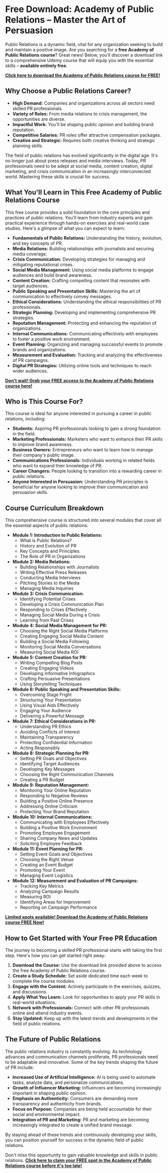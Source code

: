 # Free Download: Academy of Public Relations – Master the Art of Persuasion

Public Relations is a dynamic field, vital for any organization seeking to build and maintain a positive image. Are you searching for a **free Academy of Public Relations course**? Great news! Below, you’ll discover a download link to a comprehensive Udemy course that will equip you with the essential skills – **available entirely free**.

[**Click here to download the Academy of Public Relations course for FREE!**](https://udemywork.com/academy-of-public-relations)

## Why Choose a Public Relations Career?

*   **High Demand:** Companies and organizations across all sectors need skilled PR professionals.
*   **Variety of Roles:** From media relations to crisis management, the opportunities are diverse.
*   **Impactful Work:** You'll be shaping public opinion and building brand reputation.
*   **Competitive Salaries:** PR roles offer attractive compensation packages.
*   **Creative and Strategic:** Requires both creative thinking and strategic planning skills.

The field of public relations has evolved significantly in the digital age. It's no longer just about press releases and media interviews. Today, PR professionals need to be adept at social media, content creation, digital marketing, and crisis communication in an increasingly interconnected world. Mastering these skills is crucial for success.

## What You'll Learn in This Free Academy of Public Relations Course

This free course provides a solid foundation in the core principles and practices of public relations. You'll learn from industry experts and gain practical experience through hands-on exercises and real-world case studies. Here's a glimpse of what you can expect to learn:

*   **Fundamentals of Public Relations:** Understanding the history, evolution, and key concepts of PR.
*   **Media Relations:** Building relationships with journalists and securing media coverage.
*   **Crisis Communication:** Developing strategies for managing and mitigating reputational crises.
*   **Social Media Management:** Using social media platforms to engage audiences and build brand awareness.
*   **Content Creation:** Crafting compelling content that resonates with target audiences.
*   **Public Speaking and Presentation Skills:** Mastering the art of communication to effectively convey messages.
*   **Ethical Considerations:** Understanding the ethical responsibilities of PR professionals.
*   **Strategic Planning:** Developing and implementing comprehensive PR strategies.
*   **Reputation Management:** Protecting and enhancing the reputation of organizations.
*   **Internal Communications:** Communicating effectively with employees to foster a positive work environment.
*   **Event Planning:** Organizing and managing successful events to promote brands and organizations.
*   **Measurement and Evaluation:** Tracking and analyzing the effectiveness of PR campaigns.
*   **Digital PR Strategies:** Utilizing online tools and techniques to reach wider audiences.

[**Don't wait! Grab your FREE access to the Academy of Public Relations course here!**](https://udemywork.com/academy-of-public-relations)

## Who is This Course For?

This course is ideal for anyone interested in pursuing a career in public relations, including:

*   **Students:** Aspiring PR professionals looking to gain a strong foundation in the field.
*   **Marketing Professionals:** Marketers who want to enhance their PR skills to improve brand awareness.
*   **Business Owners:** Entrepreneurs who want to learn how to manage their company's public image.
*   **Communications Professionals:** Individuals working in related fields who want to expand their knowledge of PR.
*   **Career Changers:** People looking to transition into a rewarding career in public relations.
*   **Anyone Interested in Persuasion:** Understanding PR principles is beneficial for anyone looking to improve their communication and persuasion skills.

## Course Curriculum Breakdown

This comprehensive course is structured into several modules that cover all the essential aspects of public relations:

*   **Module 1: Introduction to Public Relations:**
    *   What is Public Relations?
    *   History and Evolution of PR
    *   Key Concepts and Principles
    *   The Role of PR in Organizations
*   **Module 2: Media Relations:**
    *   Building Relationships with Journalists
    *   Writing Effective Press Releases
    *   Conducting Media Interviews
    *   Pitching Stories to the Media
    *   Managing Media Inquiries
*   **Module 3: Crisis Communication:**
    *   Identifying Potential Crises
    *   Developing a Crisis Communication Plan
    *   Responding to Crises Effectively
    *   Managing Social Media During a Crisis
    *   Learning from Past Crises
*   **Module 4: Social Media Management for PR:**
    *   Choosing the Right Social Media Platforms
    *   Creating Engaging Social Media Content
    *   Building a Social Media Following
    *   Monitoring Social Media Conversations
    *   Measuring Social Media ROI
*   **Module 5: Content Creation for PR:**
    *   Writing Compelling Blog Posts
    *   Creating Engaging Videos
    *   Developing Informative Infographics
    *   Crafting Persuasive Presentations
    *   Using Storytelling Techniques
*   **Module 6: Public Speaking and Presentation Skills:**
    *   Overcoming Stage Fright
    *   Structuring Your Presentation
    *   Using Visual Aids Effectively
    *   Engaging Your Audience
    *   Delivering a Powerful Message
*   **Module 7: Ethical Considerations in PR:**
    *   Understanding PR Ethics
    *   Avoiding Conflicts of Interest
    *   Maintaining Transparency
    *   Protecting Confidential Information
    *   Acting Responsibly
*   **Module 8: Strategic Planning for PR:**
    *   Setting PR Goals and Objectives
    *   Identifying Target Audiences
    *   Developing Key Messages
    *   Choosing the Right Communication Channels
    *   Creating a PR Budget
*   **Module 9: Reputation Management:**
    *   Monitoring Your Online Reputation
    *   Responding to Negative Reviews
    *   Building a Positive Online Presence
    *   Addressing Online Criticism
    *   Protecting Your Brand Reputation
*   **Module 10: Internal Communications:**
    *   Communicating with Employees Effectively
    *   Building a Positive Work Environment
    *   Promoting Employee Engagement
    *   Sharing Company News and Updates
    *   Soliciting Employee Feedback
*   **Module 11: Event Planning for PR:**
    *   Setting Event Goals and Objectives
    *   Choosing the Right Venue
    *   Creating an Event Budget
    *   Promoting Your Event
    *   Managing Event Logistics
*   **Module 12: Measurement and Evaluation of PR Campaigns:**
    *   Tracking Key Metrics
    *   Analyzing Campaign Results
    *   Measuring ROI
    *   Identifying Areas for Improvement
    *   Reporting on Campaign Performance

[**Limited spots available! Download the Academy of Public Relations course FREE Now!**](https://udemywork.com/academy-of-public-relations)

## How to Get Started with Your Free PR Education

The journey to becoming a skilled PR professional starts with taking the first step. Here's how you can get started right away:

1.  **Download the Course:** Use the download link provided above to access the free Academy of Public Relations course.
2.  **Create a Study Schedule:** Set aside dedicated time each week to complete the course modules.
3.  **Engage with the Content:** Actively participate in the exercises, quizzes, and discussions.
4.  **Apply What You Learn:** Look for opportunities to apply your PR skills in real-world situations.
5.  **Network with Professionals:** Connect with other PR professionals online and attend industry events.
6.  **Stay Updated:** Keep up with the latest trends and developments in the field of public relations.

## The Future of Public Relations

The public relations industry is constantly evolving. As technology advances and communication channels proliferate, PR professionals need to be adaptable and innovative. Some of the key trends shaping the future of PR include:

*   **Increased Use of Artificial Intelligence:** AI is being used to automate tasks, analyze data, and personalize communications.
*   **Growth of Influencer Marketing:** Influencers are becoming increasingly important in shaping public opinion.
*   **Emphasis on Authenticity:** Consumers are demanding more transparency and authenticity from brands.
*   **Focus on Purpose:** Companies are being held accountable for their social and environmental impact.
*   **Integration of PR and Marketing:** PR and marketing are becoming increasingly integrated to create a unified brand message.

By staying ahead of these trends and continuously developing your skills, you can position yourself for success in the dynamic field of public relations.

Don't miss this opportunity to gain valuable knowledge and skills in public relations. **[Click here to claim your FREE spot in the Academy of Public Relations course before it's too late!](https://udemywork.com/academy-of-public-relations)**
